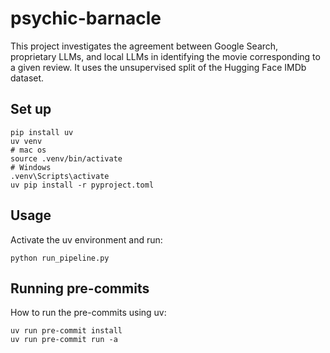 # psychic-barnacle

This project investigates the agreement between Google Search, proprietary LLMs, and local LLMs in identifying the movie corresponding to a given review. It uses the unsupervised split of the Hugging Face IMDb dataset.

## Set up 


```
pip install uv
uv venv
# mac os 
source .venv/bin/activate
# Windows
.venv\Scripts\activate
uv pip install -r pyproject.toml
```

## Usage

Activate the uv environment and run:

```
python run_pipeline.py
```

## Running pre-commits

How to run the pre-commits using uv:

```
uv run pre-commit install
uv run pre-commit run -a
```